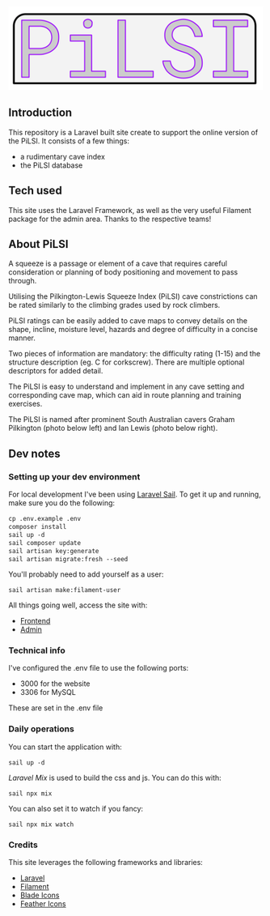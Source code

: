 <p align="center">

![title](pilsi-logo.png "Pilkington-Lewis Squeeze Index")

</p>

## Introduction

This repository is a Laravel built site create to support the online version of the PiLSI.  It consists of a few things:

* a rudimentary cave index
* the PiLSI database

## Tech used

This site uses the Laravel Framework, as well as the very useful Filament package for the admin area.  Thanks to the respective teams!

## About PiLSI

A squeeze is a passage or element of a cave that requires careful consideration or planning of body positioning and movement to pass through.

Utilising the Pilkington-Lewis Squeeze Index (PiLSI) cave constrictions can be rated similarly to the climbing grades used by rock climbers.

PiLSI ratings can be easily added to  cave maps to convey details on the shape, incline, moisture level, hazards and degree of difficulty in a concise manner.

Two pieces of information are mandatory: the difficulty rating (1-15) and the structure description (eg. C for corkscrew). There are multiple optional descriptors for added detail.

The PiLSI is easy to understand and implement in any cave setting and corresponding cave map, which can aid in route planning and training exercises.

The PiLSI is named after prominent South Australian cavers Graham Pilkington (photo below left) and Ian Lewis (photo below right).

## Dev notes

### Setting up your dev environment

For local development I've been using [Laravel Sail](https://laravel.com/docs/9.x/sail).  To get it up and running, make sure you do the following:

    cp .env.example .env
    composer install
    sail up -d
    sail composer update
    sail artisan key:generate
    sail artisan migrate:fresh --seed

You'll probably need to add yourself as a user:

    sail artisan make:filament-user

All things going well, access the site with:

* [Frontend](http://localhost:3000)
* [Admin](http://localhost:3000/admin)

### Technical info

I've configured the .env file to use the following ports:

* 3000 for the website
* 3306 for MySQL

These are set in the .env file

### Daily operations

You can start the application with:

    sail up -d

*Laravel Mix* is used to build the css and js.  You can do this with:

    sail npx mix

You can also set it to watch if you fancy:

    sail npx mix watch

### Credits

This site leverages the following frameworks and libraries:

* [Laravel](https://laravel.com/)
* [Filament](https://filamentphp.com/)
* [Blade Icons](https://github.com/blade-ui-kit/blade-icons)
* [Feather Icons](https://github.com/brunocfalcao/blade-feather-icons)
